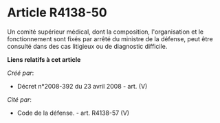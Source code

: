 # Article R4138-50

Un comité supérieur médical, dont la composition, l'organisation et le fonctionnement sont fixés par arrêté du ministre de la
défense, peut être consulté dans des cas litigieux ou de diagnostic difficile.

**Liens relatifs à cet article**

_Créé par_:

  - Décret n°2008-392 du 23 avril 2008 - art. (V)

_Cité par_:

  - Code de la défense. - art. R4138-57 (V)
